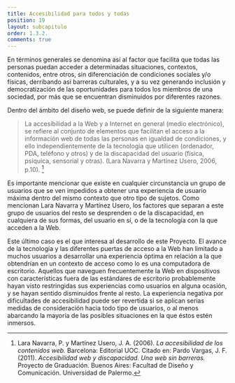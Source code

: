 ```yaml
---
title: Accesibilidad para todos y todas
position: 19
layout: subcapitulo
order: 1.3.2.
comments: true
---
```


En términos generales se denomina así al factor que facilita que todas las personas puedan acceder a determinadas situaciones, contextos, contenidos, entre otros, sin diferenciación de condiciones sociales y/o físicas, derribando así barreras culturales, y a su vez generando inclusión y democratización de las oportunidades para todos los miembros de una sociedad, por más que se encuentran disminuidos por diferentes razones.

Dentro del ámbito del diseño web, se puede definir de la siguiente manera:

> La accesibilidad a la Web y a Internet en general (medio electrónico), se refiere al conjunto de elementos que facilitan el acceso a la información web de todas las personas en igualdad de condiciones, y ello independientemente de la tecnología que utilicen (ordenador, PDA, teléfono y otros) y de la discapacidad del usuario (física, psíquica, sensorial y otras). (Lara Navarra y Martínez Usero, 2006, p.10). [^fn-lara_2006]

Es importante mencionar que existe en cualquier circunstancia un grupo de usuarios que se ven impedidos a obtener una experiencia de usuario máxima dentro del mismo contexto que otro tipo de sujetos. Como mencionan Lara Navarra y Martínez Usero, los factores que separan a este grupo de usuarios del resto se desprenden o de la discapacidad, en cualquiera de sus formas, del usuario en sí, o de la tecnología con la que acceden a la Web.

Este último caso es el que interesa al desarrollo de este Proyecto. El avance de la tecnología y las diferentes puertas de acceso a la Web han limitado a muchos usuarios a desarrollar una experiencia óptima en relación a la que obtendrían en un contexto de acceso como lo es una computadora de escritorio. Aquellos que naveguen frecuentemente la Web en dispositivos con características fuera de las estándares de escritorio probablemente hayan visto restringidas sus experiencias como usuarios en alguna ocasión, y se hayan sentido disminuidos frente al resto. La experiencia negativa por dificultades de accesibilidad puede ser revertida si se aplican serias medidas de consideración hacia todo tipo de usuarios, o al menos abarcando la mayoría de las posibles situaciones en la que éstos estén inmersos.

[^fn-lara_2006]: Lara Navarra, P. y Martínez Usero, J. A. (2006). _La accesibilidad de los contenidos web._ Barcelona: Editorial UOC. Citado en: Pardo Vargas, J. F. (2011). _Accesibilidad web y discapacidad. Una web sin barreras._ Proyecto de Graduación. Buenos Aires: Facultad de Diseño y Comunicación. Universidad de Palermo.
